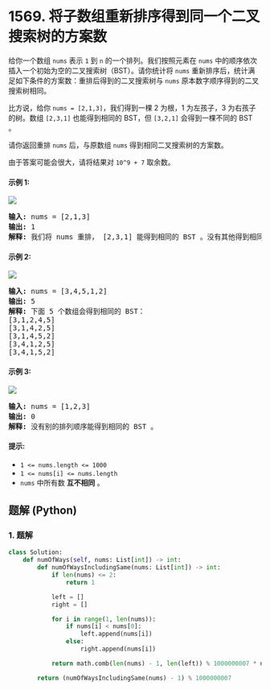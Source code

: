 # 1569. 将子数组重新排序得到同一个二叉搜索树的方案数
给你一个数组 `nums` 表示 `1` 到 `n` 的一个排列。我们按照元素在 `nums` 中的顺序依次插入一个初始为空的二叉搜索树（BST）。请你统计将 `nums` 重新排序后，统计满足如下条件的方案数：重排后得到的二叉搜索树与 `nums` 原本数字顺序得到的二叉搜索树相同。

比方说，给你 `nums = [2,1,3]`，我们得到一棵 2 为根，1 为左孩子，3 为右孩子的树。数组 `[2,3,1]` 也能得到相同的 BST，但 `[3,2,1]` 会得到一棵不同的 BST 。

请你返回重排 `nums` 后，与原数组 `nums` 得到相同二叉搜索树的方案数。

由于答案可能会很大，请将结果对 `10^9 + 7` 取余数。

#### 示例 1:
![](https://assets.leetcode.com/uploads/2020/08/12/bb.png)
<pre>
<strong>输入:</strong> nums = [2,1,3]
<strong>输出:</strong> 1
<strong>解释:</strong> 我们将 nums 重排， [2,3,1] 能得到相同的 BST 。没有其他得到相同 BST 的方案了。
</pre>

#### 示例 2:
![](https://assets.leetcode.com/uploads/2020/08/12/ex1.png)
<pre>
<strong>输入:</strong> nums = [3,4,5,1,2]
<strong>输出:</strong> 5
<strong>解释:</strong> 下面 5 个数组会得到相同的 BST：
[3,1,2,4,5]
[3,1,4,2,5]
[3,1,4,5,2]
[3,4,1,2,5]
[3,4,1,5,2]
</pre>

#### 示例 3:
![](https://assets.leetcode.com/uploads/2020/08/12/ex4.png)
<pre>
<strong>输入:</strong> nums = [1,2,3]
<strong>输出:</strong> 0
<strong>解释:</strong> 没有别的排列顺序能得到相同的 BST 。
</pre>

#### 提示:
* `1 <= nums.length <= 1000`
* `1 <= nums[i] <= nums.length`
* `nums` 中所有数 **互不相同** 。

## 题解 (Python)

### 1. 题解
```Python
class Solution:
    def numOfWays(self, nums: List[int]) -> int:
        def numOfWaysIncludingSame(nums: List[int]) -> int:
            if len(nums) <= 2:
                return 1

            left = []
            right = []

            for i in range(1, len(nums)):
                if nums[i] < nums[0]:
                    left.append(nums[i])
                else:
                    right.append(nums[i])

            return math.comb(len(nums) - 1, len(left)) % 1000000007 * numOfWaysIncludingSame(left) % 1000000007 * numOfWaysIncludingSame(right) % 1000000007

        return (numOfWaysIncludingSame(nums) - 1) % 1000000007
```
